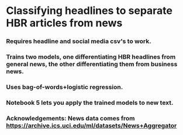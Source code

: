 # Classifying headlines to separate HBR articles from news

### Requires headline and social media csv's to work.

### Trains two models, one differentiating HBR headlines from general news, the other differentiating them from business news.

### Uses bag-of-words+logistic regression. 

### Notebook 5 lets you apply the trained models to new text.

### Acknowledgements: News data comes from https://archive.ics.uci.edu/ml/datasets/News+Aggregator
